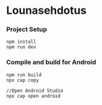 # Lounasehdotus

### Project Setup

```
npm install
npm run dev
```

### Compile and build for Android

```
npm run build
npx cap copy

//Open Android Studio
npx cap open android
```
